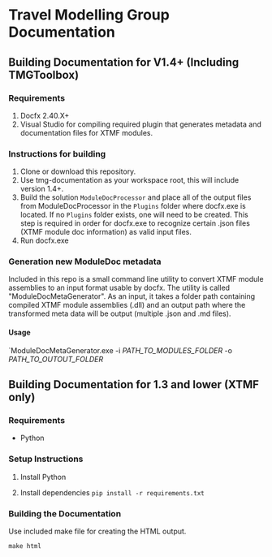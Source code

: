 # Travel Modelling Group Documentation

## Building Documentation for V1.4+ (Including TMGToolbox)

### Requirements

1. Docfx 2.40.X+
2. Visual Studio for compiling required plugin that generates metadata and documentation files for XTMF modules.

### Instructions for building

1. Clone or download this repository.
2. Use tmg-documentation as your workspace root, this will include version 1.4+.
3. Build the solution `ModuleDocProcessor` and place all of the output files from ModuleDocProcessor in the `Plugins` folder where docfx.exe is located. If no `Plugins` folder exists, one will need to be created. This step is required in order for docfx.exe to recognize certain .json files (XTMF module doc information) as valid input files.
4. Run docfx.exe

### Generation new ModuleDoc metadata

Included in this repo is a small command line utility to convert XTMF module assemblies to an input format usable by docfx. The utility is called "ModuleDocMetaGenerator". As an input, it takes a folder path containing compiled XTMF module assemblies (.dll) and an output path where the transformed meta data will be output (multiple .json and .md files).

#### Usage

`ModuleDocMetaGenerator.exe -i *PATH_TO_MODULES_FOLDER* -o *PATH_TO_OUTOUT_FOLDER*


## Building Documentation for 1.3 and lower (XTMF only)

### Requirements

- Python

### Setup Instructions

1. Install Python

2. Install dependencies
   `pip install -r requirements.txt`

### Building the Documentation

Use included make file for creating the HTML output.

`make html`


